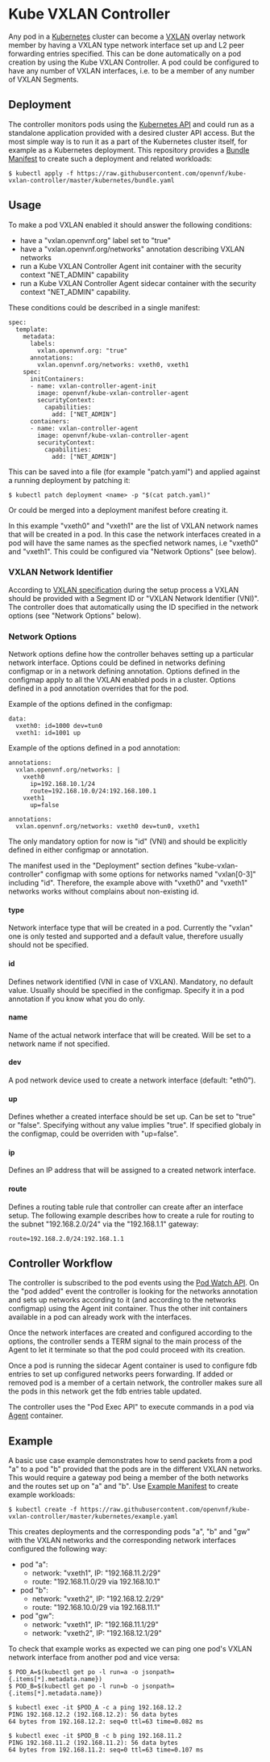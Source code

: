 # Kube VXLAN Controller

Any pod in a [Kubernetes] cluster can become a [VXLAN] overlay network member by
having a VXLAN type network interface set up and L2 peer forwarding entries
specified. This can be done automatically on a pod creation by using the Kube
VXLAN Controller. A pod could be configured to have any number of VXLAN
interfaces, i.e. to be a member of any number of VXLAN Segments.

## Deployment

The controller monitors pods using the [Kubernetes API] and could run as a
standalone application provided with a desired cluster API access. But the most
simple way is to run it as a part of the Kubernetes cluster itself, for example
as a Kubernetes deployment. This repository provides a [Bundle Manifest] to
create such a deployment and related workloads:

```
$ kubectl apply -f https://raw.githubusercontent.com/openvnf/kube-vxlan-controller/master/kubernetes/bundle.yaml
```

## Usage

To make a pod VXLAN enabled it should answer the following conditions:

* have a "vxlan.openvnf.org" label set to "true"
* have a "vxlan.openvnf.org/networks" annotation describing VXLAN networks
* run a Kube VXLAN Controller Agent init container with the security context
"NET_ADMIN" capability
* run a Kube VXLAN Controller Agent sidecar container with the security context
"NET_ADMIN" capability.

These conditions could be described in a single manifest:

```
spec:
  template:
    metadata:
      labels:
        vxlan.openvnf.org: "true"
      annotations:
        vxlan.openvnf.org/networks: vxeth0, vxeth1
    spec:
      initContainers:
      - name: vxlan-controller-agent-init
        image: openvnf/kube-vxlan-controller-agent
        securityContext:
          capabilities:
            add: ["NET_ADMIN"]
      containers:
      - name: vxlan-controller-agent
        image: openvnf/kube-vxlan-controller-agent
        securityContext:
          capabilities:
            add: ["NET_ADMIN"]
```

This can be saved into a file (for example "patch.yaml") and applied against a
running deployment by patching it:

```
$ kubectl patch deployment <name> -p "$(cat patch.yaml)"
```

Or could be merged into a deployment manifest before creating it.

In this example "vxeth0" and "vxeth1" are the list of VXLAN network names that
will be created in a pod. In this case the network interfaces created in a pod
will have the same names as the specfied network names, i.e "vxeth0" and
"vxeth1". This could be configured via "Network Options" (see below).

### VXLAN Network Identifier

According to [VXLAN specification] during the setup process a VXLAN should be
provided with a Segment ID or "VXLAN Network Identifier (VNI)". The controller
does that automatically using the ID specified in the network options (see
"Network Options" below).

### Network Options

Network options define how the controller behaves setting up a particular
network interface. Options could be defined in networks defining configmap
or in a network defining annotation. Options defined in the configmap apply to
all the VXLAN enabled pods in a cluster. Options defined in a pod annotation
overrides that for the pod.

Example of the options defined in the configmap:


```
data:
  vxeth0: id=1000 dev=tun0
  vxeth1: id=1001 up
```

Example of the options defined in a pod annotation:

```
annotations:
  vxlan.openvnf.org/networks: |
    vxeth0
      ip=192.168.10.1/24
      route=192.168.10.0/24:192.168.100.1
    vxeth1
      up=false
```
```
annotations:
  vxlan.openvnf.org/networks: vxeth0 dev=tun0, vxeth1
```

The only mandatory option for now is "id" (VNI) and should be explicitly defined
in either configmap or annotation.

The manifest used in the "Deployment" section defines "kube-vxlan-controller"
configmap with some options for networks named "vxlan[0-3]" including "id".
Therefore, the example above with "vxeth0" and "vxeth1" networks works without
complains about non-existing id.

#### type

Network interface type that will be created in a pod. Currently the "vxlan" one
is only tested and supported and a default value, therefore usually should not
be specified.

#### id

Defines network identified (VNI in case of VXLAN). Mandatory, no default value.
Usually should be specified in the configmap. Specify it in a pod annotation
if you know what you do only.

#### name

Name of the actual network interface that will be created. Will be set to a
network name if not specified.

#### dev

A pod network device used to create a network interface (default: "eth0").

#### up

Defines whether a created interface should be set up. Can be set to "true" or
"false". Specifying without any value implies "true". If specified globaly in
the configmap, could be overriden with "up=false".

#### ip

Defines an IP address that will be assigned to a created network interface.

#### route

Defines a routing table rule that controller can create after an interface
setup. The following example describes how to create a rule for routing to the 
subnet "192.168.2.0/24" via the "192.168.1.1" gateway:

```
route=192.168.2.0/24:192.168.1.1
```

## Controller Workflow

The controller is subscribed to the pod events using the [Pod Watch API]. On the
"pod added" event the controller is looking for the networks annotation and
sets up networks according to it (and according to the networks configmap) using
the Agent init container. Thus the other init containers available in a pod can
already work with the interfaces.

Once the network interfaces are created and configured according to the options,
the controller sends a TERM signal to the main process of the Agent to let it
terminate so that the pod could proceed with its creation.

Once a pod is running the sidecar Agent container is used to configure fdb
entries to set up configured networks peers forwarding. If added or removed pod
is a member of a certain network, the controller makes sure all the pods in
this network get the fdb entries table updated.

The controller uses the "Pod Exec API" to execute commands in a pod via [Agent]
container.

## Example

A basic use case example demonstrates how to send packets from a pod "a" to 
a pod "b" provided that the pods are in the different VXLAN networks. This would
require a gateway pod being a member of the both networks and the routes set up
on "a" and "b". Use [Example Manifest] to create example workloads:

```
$ kubectl create -f https://raw.githubusercontent.com/openvnf/kube-vxlan-controller/master/kubernetes/example.yaml
```

This creates deployments and the corresponding pods "a", "b" and "gw" with the
VXLAN networks and the corresponding network interfaces configured the following
way:

- pod "a":
  - network: "vxeth1", IP: "192.168.11.2/29"
  - route: "192.168.11.0/29 via 192.168.10.1"
- pod "b":
  - network: "vxeth2", IP: "192.168.12.2/29"
  - route: "192.168.10.0/29 via 192.168.11.1"
- pod "gw":
  - network: "vxeth1", IP: "192.168.11.1/29"
  - network: "vxeth2", IP: "192.168.12.1/29"

To check that example works as expected we can ping one pod's VXLAN network
interface from another pod and vice versa:

```
$ POD_A=$(kubectl get po -l run=a -o jsonpath={.items[*].metadata.name})
$ POD_B=$(kubectl get po -l run=b -o jsonpath={.items[*].metadata.name})

$ kubectl exec -it $POD_A -c a ping 192.168.12.2
PING 192.168.12.2 (192.168.12.2): 56 data bytes
64 bytes from 192.168.12.2: seq=0 ttl=63 time=0.082 ms

$ kubectl exec -it $POD_B -c b ping 192.168.11.2
PING 192.168.11.2 (192.168.11.2): 56 data bytes
64 bytes from 192.168.11.2: seq=0 ttl=63 time=0.107 ms
```

<!-- Links -->
[Kubernetes]: https://kubernetes.io
[Kubernetes API]: https://kubernetes.io/docs/reference/generated/kubernetes-api/v1.10
[Pod Watch API]: https://kubernetes.io/docs/reference/generated/kubernetes-api/v1.10/#watch-64
[VXLAN]: https://tools.ietf.org/html/rfc7348
[VXLAN specification]: https://tools.ietf.org/html/rfc7348#section-4
[Agent]: https://github.com/openvnf/kube-vxlan-controller-agent
[Example Manifest]: kubernetes/example.yaml
[Bundle Manifest]: kubernetes/bundle.yaml

